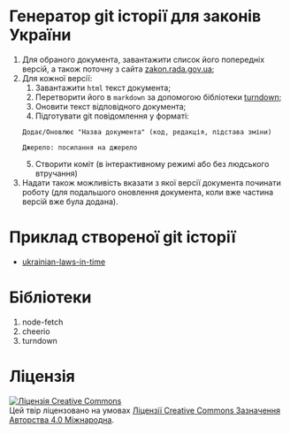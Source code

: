 # Генератор git історії для законів України

1. Для обраного документа, завантажити список його попередніх версій, а також поточну з сайта [zakon.rada.gov.ua](https://zakon.rada.gov.ua/);
2. Для кожної версії:
	1. Завантажити `html` текст документа;
	2. Перетворити його в `markdown` за допомогою бібліотеки [turndown](https://github.com/mixmark-io/turndown);
	3. Оновити текст відповідного документа;
	4. Підготувати git повідомлення у форматі:
	```
	Додає/Оновлює "Назва документа" (код, редакція, підстава зміни)

	Джерело: посилання на джерело
	```
	5. Створити коміт (в інтерактивному режимі або без людського втручання)
3. Надати також можливість вказати з якої версії документа починати роботу (для подальшого оновлення документа, коли вже частина версій вже була додана).

# Приклад створеної git історії
* [ukrainian-laws-in-time](https://github.com/skivol/ukrainian-laws-in-time)

# Бібліотеки
1. node-fetch
2. cheerio
3. turndown

# Ліцензія
[![Ліцензія Creative Commons](https://i.creativecommons.org/l/by/4.0/88x31.png)](http://creativecommons.org/licenses/by/4.0/)  
Цей твір ліцензовано на умовах [Ліцензії Creative Commons Зазначення Авторства 4.0 Міжнародна](http://creativecommons.org/licenses/by/4.0/).

